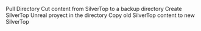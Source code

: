 Pull Directory 
Cut content from SilverTop to a backup directory
Create SilverTop Unreal proyect in the directory
Copy old SilverTop content to new SilverTop
